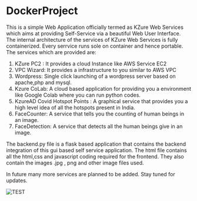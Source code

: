 # DockerProject
This is a simple Web Application officially termed as KZure Web Services which aims at providing Self-Service via a beautiful Web User Interface.
The internal architecture of the services of KZure Web Services is fully containerized. Every serrvice runs sole on container and hence portable.
The services which are provided are:
  1) KZure PC2 : It provides a cloud Instance like AWS Service EC2
  2) VPC Wizard: It provides a infrastructure to you similar to AWS VPC
  3) Wordpress: Single click launching of a wordpress server based on apache,php and mysql.
  4) Kzure CoLab: A cloud based application for providing you a environment like Google Colab where you can run python codes.
  5) KzureAD Covid Hotspot Points : A graphical service that provides you a high level idea of all the hotspots present in India.
  6) FaceCounter: A service that tells you the counting of human beings in an image.
  7) FaceDetection: A service that detects all the human beings give in an image.
 

 The backend.py file is a flask based application that contains the backend integration of this gui based self service application. 
 The html file contains all the html,css and javascript coding required for the frontend. They also contain the images .jpg , png and other image files used.

 In future many more services are planned to be added. Stay tuned for updates.

![TEST](https://github.com/HarvinderSinghDiwan/DockerProject/tree/master/output/home)
